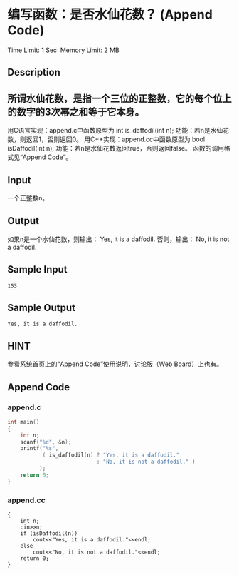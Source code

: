 # 编写函数：是否水仙花数？ (Append Code)
Time Limit: 1 Sec  Memory Limit: 2 MB


## Description


所谓水仙花数，是指一个三位的正整数，它的每个位上的数字的3次幂之和等于它本身。
-----------------------------------------------------------------------------
用C语言实现：append.c中函数原型为
int is_daffodil(int n);
功能：若n是水仙花数，则返回1，否则返回0。
用C++实现：append.cc中函数原型为
bool isDaffodil(int n);
功能：若n是水仙花数返回true，否则返回false。
函数的调用格式见“Append Code”。





## Input
一个正整数n。


## Output
如果n是一个水仙花数，则输出：
Yes, it is a daffodil.
否则，输出：
No, it is not a daffodil.


## Sample Input
```
153
```
## Sample Output
```
Yes, it is a daffodil.
```

## HINT
参看系统首页上的“Append Code”使用说明，讨论版（Web Board）上也有。


## Append Code
### append.c
```c
int main()
{
    int n;
    scanf("%d", &n);
    printf("%s",
           ( is_daffodil(n) ? "Yes, it is a daffodil."
                            : "No, it is not a daffodil." )
          );
    return 0;
}
```
### append.cc
```cppint main()
{
	int n;
	cin>>n;
	if (isDaffodil(n))
		cout<<"Yes, it is a daffodil."<<endl;
	else
		cout<<"No, it is not a daffodil."<<endl;
	return 0;
}
```
